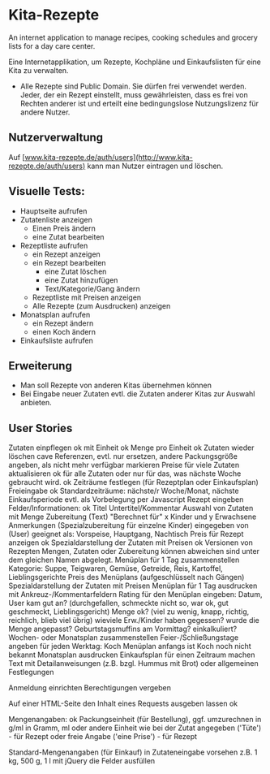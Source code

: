 # Kita-Rezepte
An internet application to manage recipes, cooking schedules and grocery lists for a day care center.

Eine Internetapplikation, um Rezepte, Kochpläne und Einkaufslisten für eine Kita zu verwalten.

- Alle Rezepte sind Public Domain. Sie dürfen frei verwendet werden. Jeder, der ein Rezept einstellt, muss gewährleisten, dass es frei von Rechten anderer ist und erteilt eine bedingungslose Nutzungslizenz für andere Nutzer.

## Nutzerverwaltung
Auf [www.kita-rezepte.de/auth/users](http://www.kita-rezepte.de/auth/users) kann man Nutzer eintragen und löschen.

## Visuelle Tests:
* Hauptseite aufrufen
* Zutatenliste anzeigen
    * Einen Preis ändern
    * eine Zutat bearbeiten
* Rezeptliste aufrufen
    * ein Rezept anzeigen
    * ein Rezept bearbeiten
        * eine Zutat löschen
        * eine Zutat hinzufügen
        * Text/Kategorie/Gang ändern
    * Rezeptliste mit Preisen anzeigen
    * Alle Rezepte (zum Ausdrucken) anzeigen
* Monatsplan aufrufen
    * ein Rezept ändern
    * einen Koch ändern
* Einkaufsliste aufrufen 

## Erweiterung 
- Man soll Rezepte von anderen Kitas übernehmen können
- Bei Eingabe neuer Zutaten evtl. die Zutaten anderer Kitas zur Auswahl anbieten.

## User Stories

Zutaten einpflegen              ok
    mit Einheit                 ok
    Menge pro Einheit           ok
Zutaten wieder löschen
  cave Referenzen, evtl. nur ersetzen, andere Packungsgröße angeben, 
    als nicht mehr verfügbar markieren
Preise für viele Zutaten aktualisieren                                   ok
    für alle Zutaten oder nur für das, was nächste Woche gebraucht wird. ok
Zeiträume festlegen (für Rezeptplan oder Einkaufsplan)
    Freieingabe                                                          ok 
    Standardzeiträume: nächste/r Woche/Monat, nächste Einkaufsperiode
        evtl. als Vorbelegung per Javascript
Rezept eingeben
    Felder/Informationen:                                       ok
        Titel
        Untertitel/Kommentar
        Auswahl von Zutaten mit Menge
        Zubereitung (Text)
        "Berechnet für" x Kinder und y Erwachsene
        Anmerkungen (Spezialzubereitung für einzelne Kinder)
        eingegeben von (User)
        geeignet als: Vorspeise, Hauptgang, Nachtisch
    Preis für Rezept anzeigen                                   ok
    Spezialdarstellung der Zutaten mit Preisen                  ok
    Versionen von Rezepten
        Mengen, Zutaten oder Zubereitung können abweichen
        sind unter dem gleichen Namen abgelegt.
Menüplan für 1 Tag zusammenstellen
    Kategorie: Suppe, Teigwaren, Gemüse, Getreide, Reis, Kartoffel, Lieblingsgerichte
    Preis des Menüplans (aufgeschlüsselt nach Gängen)
    Spezialdarstellung der Zutaten mit Preisen
Menüplan für 1 Tag ausdrucken
    mit Ankreuz-/Kommentarfeldern
Rating für den Menüplan eingeben:
    Datum, User
    kam gut an? (durchgefallen, schmeckte nicht so, war ok, gut geschmeckt, Lieblingsgericht)
    Menge ok? (viel zu wenig, knapp, richtig, reichlich, blieb viel übrig)
    wieviele Erw./Kinder haben gegessen?
    wurde die Menge angepasst?
    Geburtstagsmuffins am Vormittag? einkalkuliert?
Wochen- oder Monatsplan zusammenstellen
    Feier-/Schließungstage angeben
    für jeden Werktag:
        Koch
        Menüplan
    anfangs ist Koch noch nicht bekannt
Monatsplan ausdrucken
Einkaufsplan für einen Zeitraum machen
Text mit Detailanweisungen (z.B. bzgl. Hummus mit Brot) oder allgemeinen Festlegungen

Anmeldung einrichten
Berechtigungen vergeben

Auf einer HTML-Seite den Inhalt eines Requests ausgeben lassen     ok

Mengenangaben:                                                     ok
    Packungseinheit (für Bestellung), ggf. umzurechnen in g/ml
    in Gramm, ml oder andere Einheit wie bei der Zutat angegeben ('Tüte') - für Rezept
    oder freie Angabe ('eine Prise') - für Rezept
    
Standard-Mengenangaben (für Einkauf) in Zutateneingabe vorsehen
    z.B. 1 kg, 500 g, 1 l
    mit jQuery die Felder ausfüllen
    
